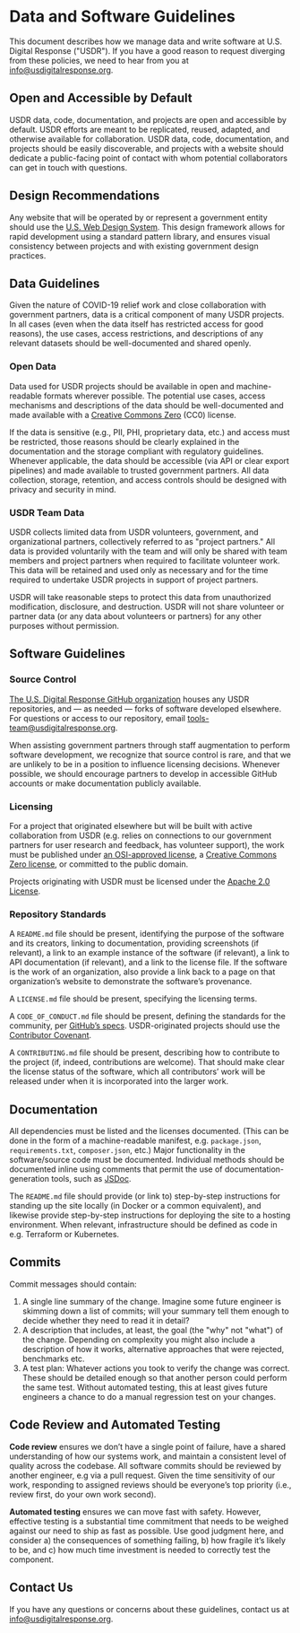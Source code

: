 #  Data and Software Guidelines

This document describes how we manage data and write software at U.S. Digital Response ("USDR"). If you have a good reason to request diverging from these policies, we need to hear from you at [info@usdigitalresponse.org](mailto:info@usdigitalresponse.org).

## Open and Accessible by Default

USDR data, code, documentation, and projects are open and accessible by default. USDR efforts are meant to be replicated, reused, adapted, and otherwise available for collaboration. USDR data, code, documentation, and projects should be easily discoverable, and projects with a website should dedicate a public-facing point of contact with whom  potential collaborators can get in touch with questions.

## Design Recommendations

Any website that will be operated by or represent a government entity should use the [U.S. Web Design System](https://designsystem.digital.gov/). This design framework allows for rapid development using a standard pattern library, and ensures visual consistency between projects and with existing government design practices.

## Data Guidelines

Given the nature of COVID-19 relief work and close collaboration with government partners, data is a critical component of many USDR projects. In all cases (even when the data itself has restricted access for good reasons), the use cases, access restrictions, and descriptions of any relevant datasets should be well-documented and shared openly.

### Open Data

Data used for USDR projects should be available in open and machine-readable formats wherever possible. The potential use cases, access mechanisms and descriptions of the data should be well-documented and made available with a [Creative Commons Zero](https://creativecommons.org/share-your-work/public-domain/cc0/) (CC0) license.

If the data is sensitive (e.g., PII, PHI, proprietary data, etc.) and access must be restricted, those reasons should be clearly explained in the documentation and the storage compliant with regulatory guidelines. Whenever applicable, the data should be accessible (via API or clear export pipelines) and made available to trusted government partners. All data collection, storage, retention, and access controls should be designed with privacy and security in mind.

### USDR Team Data

USDR collects limited data from USDR volunteers, government, and organizational partners, collectively referred to as "project partners." All data is provided voluntarily with the team and will only be shared with team members and project partners when required to facilitate volunteer work. This data will be retained and used only as necessary and for the time required to undertake USDR projects in support of project partners.

USDR will take reasonable steps to protect this data from unauthorized modification, disclosure, and destruction. USDR will not share volunteer or partner data (or any data about volunteers or partners) for any other purposes without permission.

## Software Guidelines

### Source Control

[The U.S. Digital Response GitHub organization](https://github.com/usdigitalresponse) houses any USDR repositories, and — as needed — forks of software developed elsewhere. For questions or access to our repository, email [tools-team@usdigitalresponse.org](mailto:tools-team@usdigitalresponse.org).

When assisting government partners through staff augmentation to perform software development, we recognize that source control is rare, and that we are unlikely to be in a position to influence licensing decisions. Whenever possible, we should encourage partners to develop in accessible GitHub accounts or make documentation publicly available.

### Licensing

For a project that originated elsewhere but will be built with active collaboration from USDR (e.g. relies on connections to our government partners for user research and feedback, has volunteer support), the work must be published under [an OSI-approved license](https://opensource.org/licenses), a [Creative Commons Zero license](https://creativecommons.org/choose/zero/), or committed to the public domain.

Projects originating with USDR must be licensed under the [Apache 2.0 License](https://opensource.org/licenses/Apache-2.0).

### Repository Standards

A `README.md` file should be present, identifying the purpose of the software and its creators, linking to documentation, providing screenshots (if relevant), a link to an example instance of the software (if relevant), a link to API documentation (if relevant), and a link to the license file. If the software is the work of an organization, also provide a link back to a page on that organization’s website to demonstrate the software’s provenance.

A `LICENSE.md` file should be present, specifying the licensing terms.

A `CODE_OF_CONDUCT.md` file should be present, defining the standards for the community, per [GitHub’s specs](https://help.github.com/en/github/building-a-strong-community/adding-a-code-of-conduct-to-your-project).  USDR-originated projects should use the [Contributor Covenant](https://www.contributor-covenant.org/version/1/4/code-of-conduct/code_of_conduct.txt).

A `CONTRIBUTING.md` file should be present, describing how to contribute to the project (if, indeed, contributions are welcome). That should make clear the license status of the software, which all contributors’ work will be released under when it is incorporated into the larger work.

## Documentation

All dependencies must be listed and the licenses documented. (This can be done in the form of a machine-readable manifest, e.g. `package.json`, `requirements.txt`, `composer.json`, etc.) Major functionality in the software/source code must be documented. Individual methods should be documented inline using comments that permit the use of documentation-generation tools, such as [JSDoc](https://jsdoc.app/).

The `README.md` file should provide (or link to) step-by-step instructions for standing up the site locally (in Docker or a common equivalent), and likewise provide step-by-step instructions for deploying the site to a hosting environment. When relevant, infrastructure should be defined as code in e.g. Terraform or Kubernetes.

## Commits

Commit messages should contain:

1. A single line summary of the change. Imagine some future engineer is skimming down a list of commits; will your summary tell them enough to decide whether they need to read it in detail?
2. A description that includes, at least, the goal (the "why" not "what") of the change. Depending on complexity you might also include a description of how it works, alternative approaches that were rejected, benchmarks etc.
3. A test plan: Whatever actions you took to verify the change was correct. These should be detailed enough so that another person could perform the same test. Without automated testing, this at least gives future engineers a chance to do a manual regression test on your changes.

## Code Review and Automated Testing

**Code review** ensures we don’t have a single point of failure, have a shared understanding of how our systems work, and maintain a consistent level of quality across the codebase.  All software commits should be reviewed by another engineer, e.g via a pull request. Given the time sensitivity of our work, responding to assigned reviews should be everyone’s top priority (i.e., review first, do your own work second).

**Automated testing** ensures we can move fast with safety. However, effective testing is a substantial time commitment that needs to be weighed against our need to ship as fast as possible.  Use good judgment here, and consider a) the consequences of something failing, b) how fragile it’s likely to be, and c) how much time investment is needed to correctly test the component.

## Contact Us

If you have any questions or concerns about these guidelines, contact us at [info@usdigitalresponse.org](mailto:info@usdigitalresponse.org).
